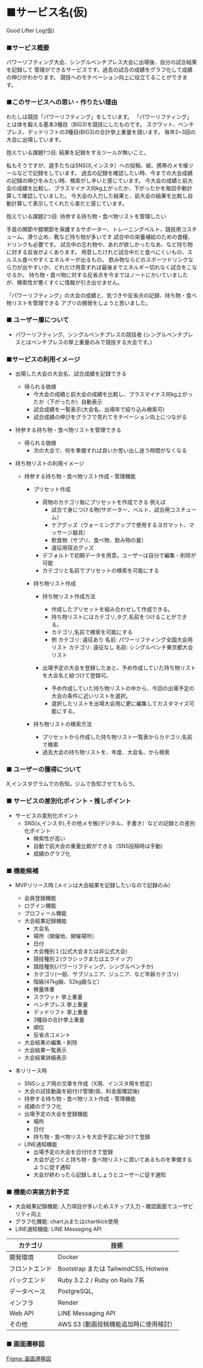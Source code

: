# ■サービス名(仮)

Good Lifter Log(仮)

### ■サービス概要
パワーリフティング大会、シングルベンチプレス大会に出場後、自分の試合結果を記録して
管理ができるサービスです。過去の試合の成績をグラフ化して成績の伸びがわかります。
競技へのモチベーション向上に役立てることができます。

### ■このサービスへの思い・作りたい理由
わたしは競技「パワーリフティング」をしています。
「パワーリフティング」とは体を鍛える基本3種目（BIG3)を競技にしたものです。
スクワット、ベンチプレス、デッドリフトの3種目(BIG3)の合計挙上重量を競います。
毎年2~3回の大会に出場しています。

抱えている課題1つ目: 結果を記録をするツールが無いこと。

私もそうですが、選手たちはSNS(X,インスタ）への投稿、紙、携帯のメモ帳ツールなどで記録をしています。
過去の記録を確認したい時、今までの大会成績の記録の伸びをみたい時、検索がし辛いと感じています。
今大会の成績と前大会の成績を比較し、プラスマイナス何kg上がったか、下がったかを毎回手動計算して確認していました。
今大会の入力した結果と、前大会の結果を比較し自動計算して表示してくれたら楽だと感じています。

抱えている課題2つ目: 持参する持ち物・食べ物リストを管理したい

手首の関節や膝関節を保護するサポーター、トレーニングベルト、競技用コスチューム、滑り止め、靴など持ち物が多いです
試合中の栄養補給のための食糧、ドリンクも必要です。
試合中の忘れ物や、あれが欲しかったなあ、など持ち物に対する反省がよくあります。
用意したけれど試合中だと食べにくいもの、スルスル食べやすくエネルギーが出るもの。
飲み物ならどのスポーツドリンクなら力が出やすいか、どれだけ用意すれば最後までエネルギー切れなく試合をこなせるか。
持ち物・食べ物に対する反省点を今まではノートにかいていましたが、検索性が悪くすぐに情報が引き出せません。

「パワーリフティング」の大会の成績と、気づきや反省点の記録、持ち物・食べ物リストを管理できる
アプリの開発をしようと思いました。

### ■ ユーザー層について
- パワーリフティング、シングルベンチプレスの競技者
	(シングルベンチプレスとはベンチプレスの挙上重量のみで競技する大会です。)

### ■サービスの利用イメージ
- 出場した大会の大会名、試合成績を記録できる
	- 得られる価値
		- 今大会の成績と前大会の成績を比較し、プラスマイナス何kg上がったか（下がったか）自動表示
		- 試合成績を一覧表示(大会名、出場年で絞り込み検索可)
		- 試合成績の伸びをグラフで見れてモチベーション向上につながる

- 持参する持ち物・食べ物リストを管理できる
	- 得られる価値
		- 次の大会で、何を準備すれば良いか思い出し迷う時間がなくなる
- 持ち物リストの利用イメージ
	- 持参する持ち物・食べ物リスト作成・管理機能
		- プリセット作成
			- 荷物のカテゴリ毎にプリセットを作成できる
				例えば
				- 試合で身につける物(サポーター、ベルト、試合用コスチューム）
				- ケアグッズ（ウォーミングアップで使用するヨガマット、マッサージ器具）
				- 飲食物（サプリ、食べ物、飲み物の量）
				- 遠征用宿泊グッズ
			- デフォルトで初期データを用意。ユーザーは自分で編集・削除が可能
			- カテゴリと名前でプリセットの検索を可能にする
		
		- 持ち物リスト作成
			- 持ち物リスト作成方法
				- 作成したプリセットを組み合わせして作成できる。
				- 持ち物リストにはカテゴリ,タグ,名前をつけることができる。
				- カテゴリ,名前で検索を可能にする
				- 例
					カテゴリ: 遠征あり 名前: パワーリフティング全国大会用リスト
					カテゴリ: 遠征なし 名前: シングルベンチ東京都大会リスト
				
			- 出場予定の大会を登録したあと、予め作成していた持ち物リストを大会名と紐づけて登録可。
				- 予め作成していた持ち物リストの中から、今回の出場予定の大会の条件に近いリストを選択。
				- 選択したリストを出場大会用に更に編集してカスタマイズ可能にする。
				
		- 持ち物リストの検索方法
			- プリセットから作成した持ち物リスト一覧表からカテゴリ,名前で検索
			- 過去大会の持ち物リストを、年度、大会名、から検索
	
### ■ ユーザーの獲得について
X,インスタグラムでの告知。ジムで告知させてもらう。

### ■ サービスの差別化ポイント・推しポイント
- サービスの差別化ポイント
	- SNS(x,インスタ),その他メモ帳(デジタル、手書き）などの記録との差別化ポイント
		- 検索性が高い
		- 自動で前大会の重量比較ができる（SNS投稿時は手動)
		- 成績のグラフ化

### ■ 機能候補
- MVPリリース時 (メインは大会結果を記録したいなので記録のみ)
	- 会員登録機能
	- ログイン機能
	- プロフィール機能
	- 大会結果記録機能
		- 大会名
		- 場所（開催地、開催場所）
		- 日付
		- 大会種別１(公式大会または非公式大会)
		- 競技種別２(クラシックまたはエクイップ）
		- 競技種別(パワーリフティング、シングルベンチか)
		- カテゴリ(一般、サブジュニア、ジュニア、など年齢カテゴリ)
		- 階級(47kg級、52kg級など）
		- 検量体重
		- スクワット 挙上重量
		- ベンチプレス 挙上重量
		- デッドリフト 挙上重量
		- 3種目の合計挙上重量
		- 順位
		- 反省点コメント
	- 大会結果の編集・削除	
	- 大会結果一覧表示
	- 大会結果詳細表示


- 本リリース時
	- SNSシェア用の文章を作成（X用、インスタ用を想定）
	- 大会の試技動画を紐付け管理(仮、料金面確認後)
	- 持参する持ち物・食べ物リスト作成・管理機能
	- 成績のグラフ化
	- 出場予定の大会を登録機能
		- 場所 
		- 日付
		- 持ち物・食べ物リストを大会予定に紐づけて登録
	- LINE通知機能
		- 出場予定の大会を日付付きで登録
		- 大会が近づくと持ち物・食べ物リストに買いてあるものを準備するように促す通知
		- 大会が終わったら記録しましょうとユーザーに促す通知

### ■ 機能の実装方針予定
- 大会結果記録機能: 入力項目が多いためステップ入力・確認画面でユーザビリティ向上
- グラフ化機能: chart.jsまたはchartkick使用
- LINE通知機能: LINE Messaging API


| カテゴリ | 技術 |
| --- | --- |
| 開発環境 | Docker |
| フロントエンド | Bootstrap または TailwindCSS, Hotwire |
| バックエンド | Ruby 3.2.2 / Ruby on Rails 7系 |
| データベース | PostgreSQL,  |
| インフラ | Render |
| Web API | LINE Messaging API |
| その他 | AWS S3 (動画投稿機能追加時に使用検討） |

### ■ 画面遷移図
[Figma: 画面遷移図](https://www.figma.com/file/pGxlFmkWvjxv384P6Ymi9x/Good-Lifter-log?type=design&node-id=0%3A1&mode=design&t=7WateIMFCpHj8mR9-1)
